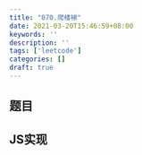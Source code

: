 ```yaml
---
title: "070.爬楼梯"
date: 2021-03-20T15:46:59+08:00
keywords: ''
description: ''
tags: ['leetcode']
categories: []
draft: true
---
```


## 题目


## JS实现

```javascript

```
